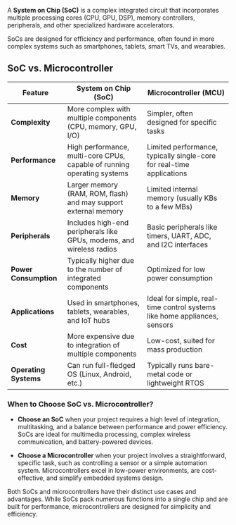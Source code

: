 A **System on Chip (SoC)** is a complex integrated circuit that incorporates multiple processing cores (CPU, GPU, DSP), memory controllers, peripherals, and other specialized hardware accelerators.

SoCs are designed for efficiency and performance, often found in more complex systems such as smartphones, tablets, smart TVs, and wearables. 

## SoC vs. Microcontroller

| Feature               | **System on Chip (SoC)**                                                | **Microcontroller (MCU)**                                                 |
| --------------------- | ----------------------------------------------------------------------- | ------------------------------------------------------------------------- |
| **Complexity**        | More complex with multiple components (CPU, memory, GPU, I/O)           | Simpler, often designed for specific tasks                                |
| **Performance**       | High performance, multi-core CPUs, capable of running operating systems | Limited performance, typically single-core for real-time applications     |
| **Memory**            | Larger memory (RAM, ROM, flash) and may support external memory         | Limited internal memory (usually KBs to a few MBs)                        |
| **Peripherals**       | Includes high-end peripherals like GPUs, modems, and wireless radios    | Basic peripherals like timers, UART, ADC, and I2C interfaces              |
| **Power Consumption** | Typically higher due to the number of integrated components             | Optimized for low power consumption                                       |
| **Applications**      | Used in smartphones, tablets, wearables, and IoT hubs                   | Ideal for simple, real-time control systems like home appliances, sensors |
| **Cost**              | More expensive due to integration of multiple components                | Low-cost, suited for mass production                                      |
| **Operating Systems** | Can run full-fledged OS (Linux, Android, etc.)                          | Typically runs bare-metal code or lightweight RTOS                        |


### When to Choose SoC vs. Microcontroller?

- **Choose an SoC** when your project requires a high level of integration, multitasking, and a balance between performance and power efficiency. SoCs are ideal for multimedia processing, complex wireless communication, and battery-powered devices.

- **Choose a Microcontroller** when your project involves a straightforward, specific task, such as controlling a sensor or a simple automation system. Microcontrollers excel in low-power environments, are cost-effective, and simplify embedded systems design.


Both SoCs and microcontrollers have their distinct use cases and advantages. While SoCs pack numerous functions into a single chip and are built for performance, microcontrollers are designed for simplicity and efficiency.